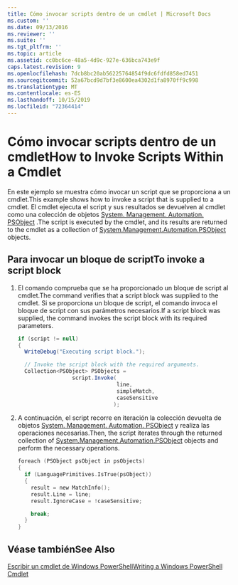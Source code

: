 ```yaml
---
title: Cómo invocar scripts dentro de un cmdlet | Microsoft Docs
ms.custom: ''
ms.date: 09/13/2016
ms.reviewer: ''
ms.suite: ''
ms.tgt_pltfrm: ''
ms.topic: article
ms.assetid: cc0bc6ce-48a5-4d9c-927e-636bca743e9f
caps.latest.revision: 9
ms.openlocfilehash: 7dcb8bc20ab56225764854f9dc6fdfd858ed7451
ms.sourcegitcommit: 52a67bcd9d7bf3e8600ea4302d1fa8970ff9c998
ms.translationtype: MT
ms.contentlocale: es-ES
ms.lasthandoff: 10/15/2019
ms.locfileid: "72364414"
---
```

# <a name="how-to-invoke-scripts-within-a-cmdlet"></a><span data-ttu-id="d01f1-102">Cómo invocar scripts dentro de un cmdlet</span><span class="sxs-lookup"><span data-stu-id="d01f1-102">How to Invoke Scripts Within a Cmdlet</span></span>

<span data-ttu-id="d01f1-103">En este ejemplo se muestra cómo invocar un script que se proporciona a un cmdlet.</span><span class="sxs-lookup"><span data-stu-id="d01f1-103">This example shows how to invoke a script that is supplied to a cmdlet.</span></span> <span data-ttu-id="d01f1-104">El cmdlet ejecuta el script y sus resultados se devuelven al cmdlet como una colección de objetos [System. Management. Automation. PSObject](/dotnet/api/System.Management.Automation.PSObject) .</span><span class="sxs-lookup"><span data-stu-id="d01f1-104">The script is executed by the cmdlet, and its results are returned to the cmdlet as a collection of [System.Management.Automation.PSObject](/dotnet/api/System.Management.Automation.PSObject) objects.</span></span>

## <a name="to-invoke-a-script-block"></a><span data-ttu-id="d01f1-105">Para invocar un bloque de script</span><span class="sxs-lookup"><span data-stu-id="d01f1-105">To invoke a script block</span></span>

1. <span data-ttu-id="d01f1-106">El comando comprueba que se ha proporcionado un bloque de script al cmdlet.</span><span class="sxs-lookup"><span data-stu-id="d01f1-106">The command verifies that a script block was supplied to the cmdlet.</span></span> <span data-ttu-id="d01f1-107">Si se proporciona un bloque de script, el comando invoca el bloque de script con sus parámetros necesarios.</span><span class="sxs-lookup"><span data-stu-id="d01f1-107">If a script block was supplied, the command invokes the script block with its required parameters.</span></span>

    ```csharp
    if (script != null)
    {
      WriteDebug("Executing script block.");

      // Invoke the script block with the required arguments.
      Collection<PSObject> PSObjects =
                     script.Invoke(
                                   line,
                                   simpleMatch,
                                   caseSensitive
                                  );
    ```

2. <span data-ttu-id="d01f1-108">A continuación, el script recorre en iteración la colección devuelta de objetos [System. Management. Automation. PSObject](/dotnet/api/System.Management.Automation.PSObject) y realiza las operaciones necesarias.</span><span class="sxs-lookup"><span data-stu-id="d01f1-108">Then, the script iterates through the returned collection of [System.Management.Automation.PSObject](/dotnet/api/System.Management.Automation.PSObject) objects and perform the necessary operations.</span></span>

    ```c
    foreach (PSObject psObject in psObjects)
    {
      if (LanguagePrimitives.IsTrue(psObject))
      {
        result = new MatchInfo();
        result.Line = line;
        result.IgnoreCase = !caseSensitive;

        break;
      }
    }

    ```

## <a name="see-also"></a><span data-ttu-id="d01f1-109">Véase también</span><span class="sxs-lookup"><span data-stu-id="d01f1-109">See Also</span></span>

[<span data-ttu-id="d01f1-110">Escribir un cmdlet de Windows PowerShell</span><span class="sxs-lookup"><span data-stu-id="d01f1-110">Writing a Windows PowerShell Cmdlet</span></span>](./writing-a-windows-powershell-cmdlet.md)
